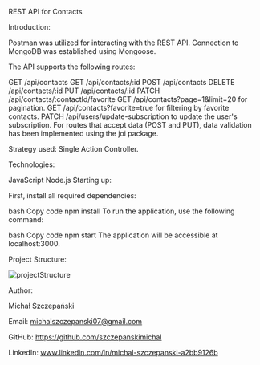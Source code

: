 REST API for Contacts

Introduction:

Postman was utilized for interacting with the REST API. Connection to MongoDB was established using Mongoose.

The API supports the following routes:

GET /api/contacts
GET /api/contacts/:id
POST /api/contacts
DELETE /api/contacts/:id
PUT /api/contacts/:id
PATCH /api/contacts/:contactId/favorite
GET /api/contacts?page=1&limit=20 for pagination.
GET /api/contacts?favorite=true for filtering by favorite contacts.
PATCH /api/users/update-subscription to update the user's subscription.
For routes that accept data (POST and PUT), data validation has been implemented using the joi package.

Strategy used: Single Action Controller.

Technologies:

JavaScript
Node.js
Starting up:

First, install all required dependencies:

bash
Copy code
npm install
To run the application, use the following command:

bash
Copy code
npm start
The application will be accessible at localhost:3000.

Project Structure:

![projectStructure](https://github.com/szczepanskimichal/goit-nodejs-hw/assets/127307935/989e9f48-8ee9-4656-9a16-8ef33abffd88)

Author:

Michał Szczepański

Email: michalszczepanski07@gmail.com

GitHub: https://github.com/szczepanskimichal

LinkedIn: www.linkedin.com/in/michal-szczepanski-a2bb9126b
